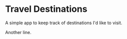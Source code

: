 # Travel Destinations

A simple app to keep track of destinations I'd like to visit.  
  
  
  
  
  
Another line.
